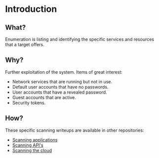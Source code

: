 # Introduction

## What?

Enumeration is listing and identifying the specific services and resources that a target offers.

## Why?

Further exploitation of the system. Items of great interest:

* Network services that are running but not in use.
* Default user accounts that have no passwords.
* User accounts that have a revealed password.
* Guest accounts that are active.
* Security tokens.

## How?

These specific scanning writeups are available in other repositories:

* [Scanning applications](red-app:docs/recon/scanning)
* [Scanning API's](red-api:docs/recon/scanning)
* [Scanning the cloud](red-cloud:docs/recon/scanning)

